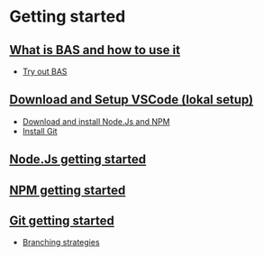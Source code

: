 # Getting started

## [What is BAS and how to use it](https://help.sap.com/docs/SAP%20Business%20Application%20Studio/9d1db9835307451daa8c930fbd9ab264/8f46c6e6f86641cc900871c903761fd4.html)

- [Try out BAS](https://developers.sap.com/tutorials/hcp-create-trial-account.html)

## [Download and Setup VSCode (lokal setup)](https://code.visualstudio.com/learn/get-started/basics)

- [Download and install Node.Js and NPM](https://nodejs.org/en/)
- [Install Git](https://git-scm.com/downloads)

## [Node.Js getting started](https://nodejs.dev/en/learn)

## [NPM getting started](https://nodesource.com/blog/an-absolute-beginners-guide-to-using-npm/)

## [Git getting started](https://git-scm.com/book/en/v2/Getting-Started-First-Time-Git-Setup)

- [Branching strategies](https://www.flagship.io/git-branching-strategies/)

